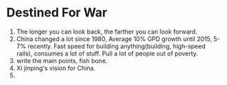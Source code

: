 # Destined For War

1. The longer you can look back, the farther you can look forward.
2. China changed a lot since 1980, Average 10% GPD growth until 2015, 5-7% recently. Fast speed for building anything(building, high-speed rails), consumes a lot of stuff. Pull a lot of people out of poverty. 
3. write the main points, fish bone. 
4. Xi jinping's vision for China.
5. 
